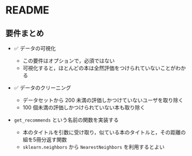 # README

## 要件まとめ

* ✅ データの可視化
  * この要件はオプションで，必須ではない
  * 可視化すると，ほとんどの本は全然評価をつけられていないことがわかる

* ✅ データのクリーニング
  * データセットから 200 未満の評価しかつけていないユーザを取り除く
  * 100 個未満の評価しかつけられていない本も取り除く

* `get_recommends` という名前の関数を実装する
  * 本のタイトルを引数に受け取り，似ている本のタイトルと，その距離の組を5冊分返す関数
  * `sklearn.neighbors` から `NearestNeighbors` を利用するとよい